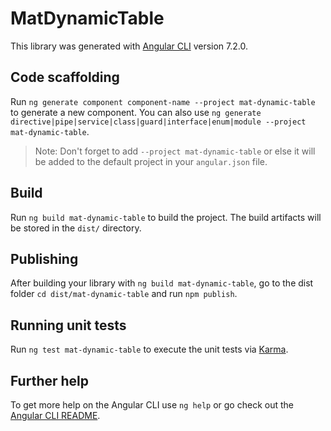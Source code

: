 # MatDynamicTable

This library was generated with [Angular CLI](https://github.com/angular/angular-cli) version 7.2.0.

## Code scaffolding

Run `ng generate component component-name --project mat-dynamic-table` to generate a new component. You can also use `ng generate directive|pipe|service|class|guard|interface|enum|module --project mat-dynamic-table`.
> Note: Don't forget to add `--project mat-dynamic-table` or else it will be added to the default project in your `angular.json` file. 

## Build

Run `ng build mat-dynamic-table` to build the project. The build artifacts will be stored in the `dist/` directory.

## Publishing

After building your library with `ng build mat-dynamic-table`, go to the dist folder `cd dist/mat-dynamic-table` and run `npm publish`.

## Running unit tests

Run `ng test mat-dynamic-table` to execute the unit tests via [Karma](https://karma-runner.github.io).

## Further help

To get more help on the Angular CLI use `ng help` or go check out the [Angular CLI README](https://github.com/angular/angular-cli/blob/master/README.md).
